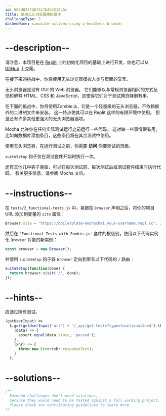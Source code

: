 ```yaml
---
id: 587d824f367417b2b2512c5c
title: 使用无头浏览器模拟操作
challengeType: 2
dashedName: simulate-actions-using-a-headless-browser
---
```


# --description--

请注意，本项目是在 <a href="https://replit.com/github/topcoder-platform/boilerplate-mochachai" target="_blank" rel="noopener noreferrer nofollow">Replit</a> 上的初始化项目的基础上进行开发，你也可以从 <a href="https://github.com/topcoder-platform/boilerplate-mochachai/" target="_blank" rel="noopener noreferrer nofollow">GitHub</a> 上克隆。

在接下来的挑战中，你将使用无头浏览器模拟人类与页面的交互。

无头浏览器是没有 GUI 的 Web 浏览器。 它们能够以与常规浏览器相同的方式呈现和解释 HTML、CSS 和 JavaScript，这使得它们对于测试网页特别有用。

在下面的挑战中，你将使用Zombie.js，它是一个轻量级的无头浏览器，不依赖额外的二进制文件来安装。 这一特点使其可以在 Replit 这样的有限环境中使用。 但是还有许多其他更强大的无头浏览器选项。

Mocha 允许你在任何实际测试运行之前运行一些代码。 这对做一些事情很有用，比如向数据库添加条目，这些条目将在其余测试中使用。

使用无头浏览器，在运行测试之前，你需要 **访问** 你要测试的页面。

`suiteSetup` 钩子仅在测试套件开始时执行一次。

还有其他几种钩子类型，可以在每次测试前、每次测试后或测试套件结束时执行代码。 有关更多信息，请参阅 Mocha 文档。

# --instructions--

在 `tests/2_functional-tests.js` 中，紧跟在 `Browser` 声明之后，将你的项目 URL 添加到变量的 `site` 属性：

```js
Browser.site = 'https://boilerplate-mochachai.your-username.repl.co'; // Your URL here
```

然后在 `'Functional Tests with Zombie.js'` 套件的根级别，使用以下代码实例化 `Browser` 对象的新实例：

```js
const browser = new Browser();
```

并使用 `suiteSetup` 钩子将 `browser` 定向到带有以下代码的 `/` 路由：

```js
suiteSetup(function(done) {
  return browser.visit('/', done);
});
```

# --hints--

应通过所有测试。

```js
(getUserInput) =>
  $.get(getUserInput('url') + '/_api/get-tests?type=functional&n=4').then(
    (data) => {
      assert.equal(data.state, 'passed');
    },
    (xhr) => {
      throw new Error(xhr.responseText);
    }
  );
```

# --solutions--

```js
/**
  Backend challenges don't need solutions, 
  because they would need to be tested against a full working project. 
  Please check our contributing guidelines to learn more.
*/
```
